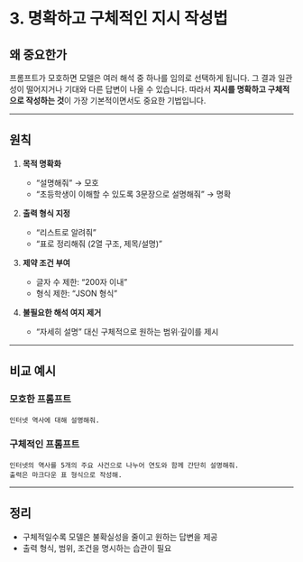 # 3. 명확하고 구체적인 지시 작성법

## 왜 중요한가

프롬프트가 모호하면 모델은 여러 해석 중 하나를 임의로 선택하게 됩니다.
그 결과 일관성이 떨어지거나 기대와 다른 답변이 나올 수 있습니다.
따라서 **지시를 명확하고 구체적으로 작성하는 것**이 가장 기본적이면서도 중요한 기법입니다.

---

## 원칙

1. **목적 명확화**

   * “설명해줘” → 모호
   * “초등학생이 이해할 수 있도록 3문장으로 설명해줘” → 명확

2. **출력 형식 지정**

   * “리스트로 알려줘”
   * “표로 정리해줘 (2열 구조, 제목/설명)”

3. **제약 조건 부여**

   * 글자 수 제한: “200자 이내”
   * 형식 제한: “JSON 형식”

4. **불필요한 해석 여지 제거**

   * “자세히 설명” 대신 구체적으로 원하는 범위·깊이를 제시

---

## 비교 예시

### 모호한 프롬프트

```text
인터넷 역사에 대해 설명해줘.
```

### 구체적인 프롬프트

```text
인터넷의 역사를 5개의 주요 사건으로 나누어 연도와 함께 간단히 설명해줘. 
출력은 마크다운 표 형식으로 작성해.
```

---

## 정리

* 구체적일수록 모델은 불확실성을 줄이고 원하는 답변을 제공
* 출력 형식, 범위, 조건을 명시하는 습관이 필요
